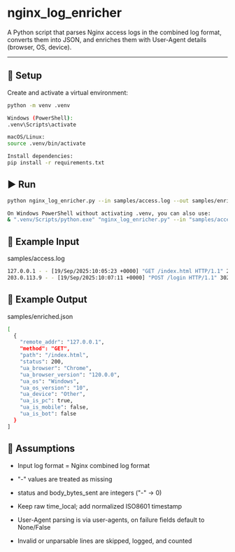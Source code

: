 # nginx_log_enricher

A Python script that parses Nginx access logs in the combined log format, converts them into JSON, and enriches them with User-Agent details (browser, OS, device).

---

## 🔧 Setup

Create and activate a virtual environment:

```bash
python -m venv .venv

Windows (PowerShell):
.venv\Scripts\activate

macOS/Linux:
source .venv/bin/activate

Install dependencies:
pip install -r requirements.txt
```

## ▶️ Run
```bash
python nginx_log_enricher.py --in samples/access.log --out samples/enriched.json

On Windows PowerShell without activating .venv, you can also use:
& ".venv/Scripts/python.exe" "nginx_log_enricher.py" --in "samples/access.log" --out "samples/enriched.json"

```

## 📂 Example Input
samples/access.log
```bash
127.0.0.1 - - [19/Sep/2025:10:05:23 +0000] "GET /index.html HTTP/1.1" 200 1024 "-" "Mozilla/5.0 (Windows NT 10.0; Win64; x64) Chrome/120.0.0.0"
203.0.113.9 - - [19/Sep/2025:10:07:11 +0000] "POST /login HTTP/1.1" 302 512 "https://example.com" "Mozilla/5.0 (iPhone; CPU iPhone OS 16_6 like Mac OS X) AppleWebKit/605.1.15 (KHTML, like Gecko) Version/16.6 Mobile/15E148 Safari/604.1"

```

## 📑 Example Output
samples/enriched.json
```bash
[
  {
    "remote_addr": "127.0.0.1",
    "method": "GET",
    "path": "/index.html",
    "status": 200,
    "ua_browser": "Chrome",
    "ua_browser_version": "120.0.0",
    "ua_os": "Windows",
    "ua_os_version": "10",
    "ua_device": "Other",
    "ua_is_pc": true,
    "ua_is_mobile": false,
    "ua_is_bot": false
  }
]
```

## 📝 Assumptions

- Input log format = Nginx combined log format

- "-" values are treated as missing

- status and body_bytes_sent are integers ("-" → 0)

- Keep raw time_local; add normalized ISO8601 timestamp

- User-Agent parsing is via user-agents, on failure fields default to None/False

- Invalid or unparsable lines are skipped, logged, and counted